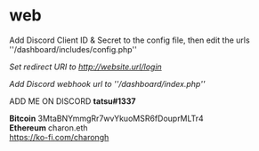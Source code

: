 # web

Add Discord Client ID & Secret to the config file, then edit the urls ''/dashboard/includes/config.php''

<i>Set redirect URI to http://website.url/login

Add Discord webhook url to ''/dashboard/index.php''</i>

ADD ME ON DISCORD <strong>tatsu#1337</strong>

<strong>Bitcoin</strong> 3MtaBNYmmgRr7wvYkuoMSR6fDouprMLTr4<br>
<strong>Ethereum</strong> charon.eth<br>
https://ko-fi.com/charongh

